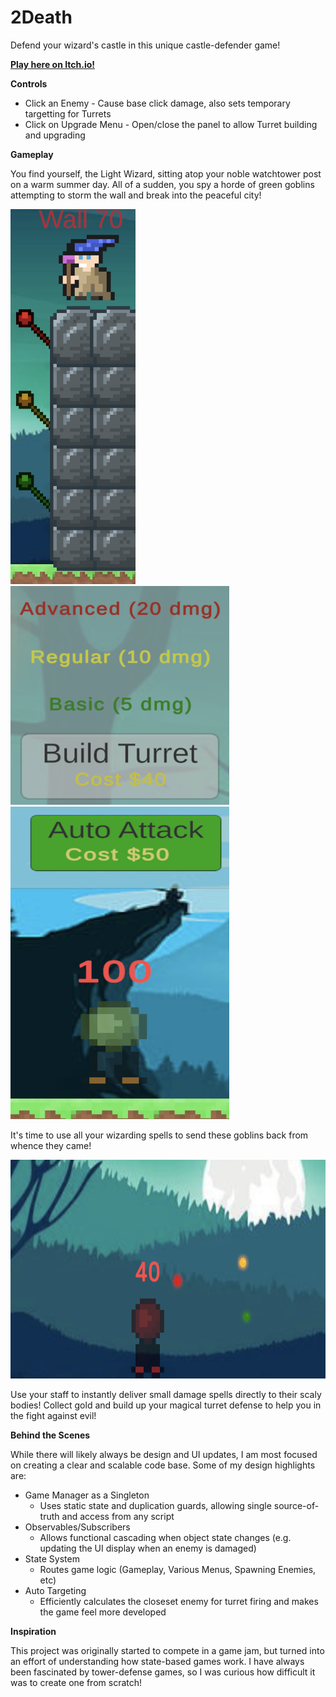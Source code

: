 # 2Death

Defend your wizard's castle in this unique castle-defender game! 

**[Play here on Itch.io!](https://olindner.itch.io/2death)**

**Controls**

- Click an Enemy - Cause base click damage, also sets temporary targetting for Turrets
- Click on Upgrade Menu - Open/close the panel to allow Turret building and upgrading

**Gameplay**

You find yourself, the Light Wizard, sitting atop your noble watchtower post on a warm summer day. All of a sudden, you spy a horde of green goblins attempting to storm the wall and break into the peaceful city!

<img src="Assets/Screenshots/WallAndTurrets.png" title="Build your defenses!" width="200px" height="600px"> <img src="Assets/Screenshots/TurretMenu.png" title="Use your arsenal to defend your Wizard's castle!" width="350px" height="350px"> 
<img src="Assets/Screenshots/AutoAttack.png" title="Save up money for better upgrades!" width="350px" height="500px">

It's time to use all your wizarding spells to send these goblins back from whence they came!

<img src="Assets/Screenshots/ActiveShots.png" title="Repel the enemies!" width="600px" height="350px">

Use your staff to instantly deliver small damage spells directly to their scaly bodies! Collect gold and build up your magical turret defense to help you in the fight against evil!

**Behind the Scenes**

While there will likely always be design and UI updates, I am most focused on creating a clear and scalable code base. Some of my design highlights are:
- Game Manager as a Singleton
    - Uses static state and duplication guards, allowing single source-of-truth and access from any script
- Observables/Subscribers
    - Allows functional cascading when object state changes (e.g. updating the UI display when an enemy is damaged)
- State System
    - Routes game logic (Gameplay, Various Menus, Spawning Enemies, etc)
- Auto Targeting
    - Efficiently calculates the closeset enemy for turret firing and makes the game feel more developed

**Inspiration**

This project was originally started to compete in a game jam, but turned into an effort of understanding how state-based games work. I have always been fascinated by tower-defense games, so I was curious how difficult it was to create one from scratch!
